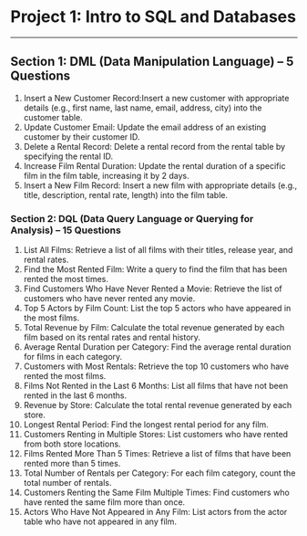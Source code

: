 

# **Project 1: Intro to SQL and Databases**
---
## **Section 1: DML (Data Manipulation Language) – 5 Questions**
1. Insert a New Customer Record:Insert a new customer with appropriate details (e.g., first name, last name, email, address, city) into the customer table.
2. Update Customer Email: Update the email address of an existing customer by their customer ID.
3. Delete a Rental Record: Delete a rental record from the rental table by specifying the rental ID.
4. Increase Film Rental Duration: Update the rental duration of a specific film in the film table, increasing it by 2 days.
5. Insert a New Film Record: Insert a new film with appropriate details (e.g., title, description, rental rate, length) into the film table.

### **Section 2: DQL (Data Query Language or Querying for Analysis) – 15 Questions**
1. List All Films: Retrieve a list of all films with their titles, release year, and rental rates.
2. Find the Most Rented Film: Write a query to find the film that has been rented the most times.
3. Find Customers Who Have Never Rented a Movie: Retrieve the list of customers who have never rented any movie.
4. Top 5 Actors by Film Count: List the top 5 actors who have appeared in the most films.
5. Total Revenue by Film: Calculate the total revenue generated by each film based on its rental rates and rental history.
6. Average Rental Duration per Category: Find the average rental duration for films in each category.
7. Customers with Most Rentals: Retrieve the top 10 customers who have rented the most films.
8. Films Not Rented in the Last 6 Months: List all films that have not been rented in the last 6 months.
9. Revenue by Store: Calculate the total rental revenue generated by each store.
10. Longest Rental Period: Find the longest rental period for any film.
11. Customers Renting in Multiple Stores: List customers who have rented from both store locations.
12. Films Rented More Than 5 Times: Retrieve a list of films that have been rented more than 5 times.
13. Total Number of Rentals per Category: For each film category, count the total number of rentals.
14. Customers Renting the Same Film Multiple Times: Find customers who have rented the same film more than once.
15. Actors Who Have Not Appeared in Any Film: List actors from the actor table who have not appeared in any film.
